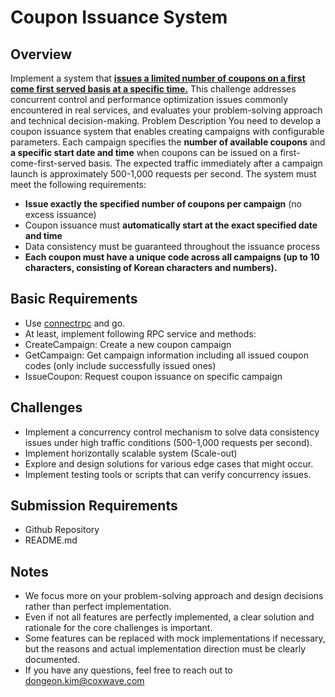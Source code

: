 # Coupon Issuance System

## Overview
Implement a system that <u>**issues a limited number of coupons on a first come first served basis at a specific time.**</u> This challenge addresses concurrent control and performance optimization issues commonly encountered in real services, and evaluates your problem-solving approach and technical decision-making. Problem Description You need to develop a coupon issuance system that enables creating campaigns with configurable parameters. Each campaign specifies the **number of available coupons** and **a specific start date and time** when coupons can be issued on a first-come-first-served basis. The expected traffic immediately after a campaign launch is approximately 500-1,000 requests per second. The system must meet the following requirements:
- **Issue exactly the specified number of coupons per campaign** (no excess issuance)
- Coupon issuance must **automatically start at the exact specified date and time**
- Data consistency must be guaranteed throughout the issuance process
- **Each coupon must have a unique code across all campaigns (up to 10 characters, consisting of Korean characters and numbers).**

## Basic Requirements
- Use [connectrpc](https://connectrpc.com/) and go.
- At least, implement following RPC service and methods:
- CreateCampaign: Create a new coupon campaign
- GetCampaign: Get campaign information including all issued coupon codes (only include successfully issued ones)
- IssueCoupon: Request coupon issuance on specific campaign

## Challenges
- Implement a concurrency control mechanism to solve data consistency issues under high traffic conditions (500-1,000 requests per second).
- Implement horizontally scalable system (Scale-out)
- Explore and design solutions for various edge cases that might occur.
- Implement testing tools or scripts that can verify concurrency issues.

## Submission Requirements
- Github Repository
- README.md

## Notes
- We focus more on your problem-solving approach and design decisions rather than perfect implementation.
- Even if not all features are perfectly implemented, a clear solution and rationale for the core challenges is important.
- Some features can be replaced with mock implementations if necessary, but the reasons and actual implementation direction must be clearly documented.
- If you have any questions, feel free to reach out to dongeon.kim@coxwave.com
